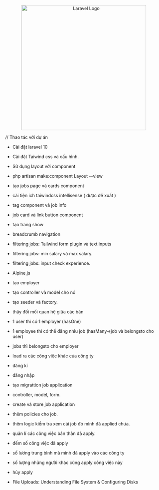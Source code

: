<p align="center"><a href="https://laravel.com" target="_blank"><img src="https://raw.githubusercontent.com/laravel/art/master/logo-lockup/5%20SVG/2%20CMYK/1%20Full%20Color/laravel-logolockup-cmyk-red.svg" width="400" alt="Laravel Logo"></a></p>

// Thao tác với dự án

 - Cài đặt laravel 10

 - Cài đặt Taiwind css và cấu hình.

 - Sử dụng layout với component

 + php artisan make:component Layout --view

 - tạo jobs page và cards component

 + cài tiện ich taiwindcss intellisense ( được đề xuất )

 - tag component và job info

 - job card và link button component

 + tạo trang show

 - breadcrumb navigation

 - filtering jobs: Tailwind form plugin và text inputs

 - filtering jobs: min salary và max salary.

 - filtering jobs: input check experience.

 - Alpine.js

 - tạo employer

 - tạo controller và model cho nó

 - tạo seeder và factory.

 - thây đổi mối quan hệ giữa các bản 

 - 1 user thì có 1 employer (hasOne)

 - 1 employee thì có thể đăng nhìu job (hasMany->job và belongsto cho user)

 - jobs thì belongsto cho employer

 - load ra các công việc khác của công ty

 - đăng kí

 - đăng nhập

 - tạo migrattion job application

 - controller, model, form.

 - create và store job application

 - thêm policies cho job.   

 - thêm logic kiểm tra xem cái job đó mình đã applied chưa.

 - quản lí các công việc bản thân đã apply.

 - đếm số công việc đã apply

 - số lương trung bình mà mình đã apply vào các công ty

 - số lượng những người khác cũng apply công việc này

 - hủy apply

 - File Uploads: Understanding File System & Configuring Disks